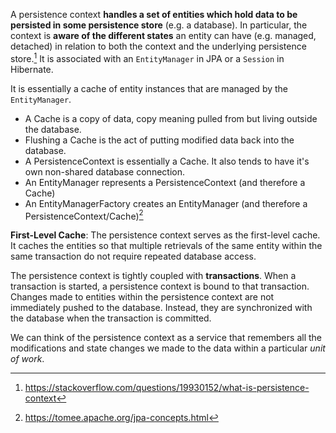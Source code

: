A persistence context **handles a set of entities which hold data to be persisted in some persistence store** (e.g. a database). In particular, the context is **aware of the different states** an entity can have (e.g. managed, detached) in relation to both the context and the underlying persistence store.[^1] It is associated with an `EntityManager` in JPA or a `Session` in Hibernate.

It is essentially a cache of entity instances that are managed by the `EntityManager`.

- A Cache is a copy of data, copy meaning pulled from but living outside the database.
- Flushing a Cache is the act of putting modified data back into the database.
- A PersistenceContext is essentially a Cache. It also tends to have it's own non-shared database connection.
- An EntityManager represents a PersistenceContext (and therefore a Cache)
- An EntityManagerFactory creates an EntityManager (and therefore a PersistenceContext/Cache)[^2]

**First-Level Cache**: The persistence context serves as the first-level cache. It caches the entities so that multiple retrievals of the same entity within the same transaction do not require repeated database access.

The persistence context is tightly coupled with **transactions**. When a transaction is started, a persistence context is bound to that transaction. Changes made to entities within the persistence context are not immediately pushed to the database. Instead, they are synchronized with the database when the transaction is committed.

We can think of the persistence context as a service that remembers all the modifications and state changes we made to the data within a particular _unit of work_.

[^1]: https://stackoverflow.com/questions/19930152/what-is-persistence-context
[^2]: https://tomee.apache.org/jpa-concepts.html